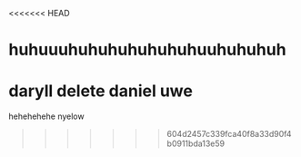 <<<<<<< HEAD
# huhuuuhuhuhuhuhuhuhuuhuhuhuh
daryll
delete
daniel
uwe
=======
hehehehehe nyelow
>>>>>>> 604d2457c339fca40f8a33d90f4b0911bda13e59
